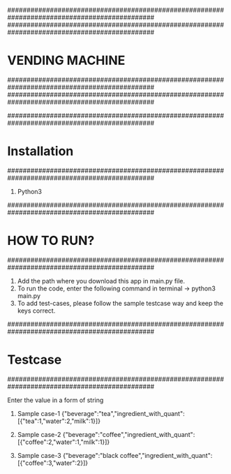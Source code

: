 ##############################################################################################
##############################################################################################
#								VENDING MACHINE		 										 #
##############################################################################################
##############################################################################################



##############################################################################################
#									Installation											 #
##############################################################################################

1. Python3



##############################################################################################
#									HOW TO RUN?												 #
##############################################################################################

1. Add the path where you download this app in main.py file.
2. To run the code, enter the following command in terminal -> python3 main.py
3. To add test-cases, please follow the sample testcase way and keep the keys correct.



##############################################################################################
#									Testcase												 #
##############################################################################################

Enter the value in a form of string

1. Sample case-1
{"beverage":"tea","ingredient_with_quant":[{"tea":1,"water":2,"milk":1}]}

2. Sample case-2
{"beverage":"coffee","ingredient_with_quant":[{"coffee":2,"water":1,"milk":1}]}

3. Sample case-3
{"beverage":"black coffee","ingredient_with_quant":[{"coffee":3,"water":2}]}
